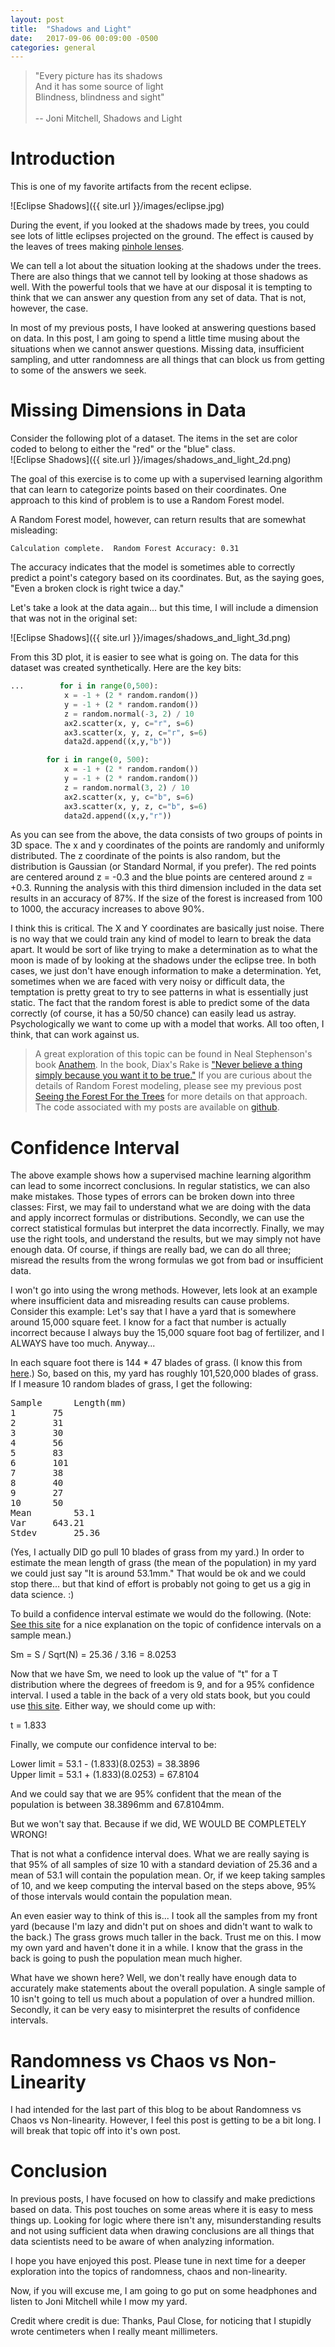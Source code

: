 ```yaml
---
layout: post
title:  "Shadows and Light"
date:   2017-09-06 00:09:00 -0500
categories: general
---
```


> "Every picture has its shadows<br>
> And it has some source of light<br>
> Blindness, blindness and sight"<br><br>
> -- Joni Mitchell, Shadows and Light<br>


# Introduction

This is one of my favorite artifacts from the recent eclipse.  

![Eclipse Shadows]({{ site.url }}/images/eclipse.jpg)

During the event, if you looked at the shadows made by trees, you could see lots of little eclipses projected on the ground.  The effect is caused by the leaves of trees making [pinhole lenses](http://eclipse.illinois.edu/2017eclipse.html).

We can tell a lot about the situation looking at the shadows under the trees.  There are also things that we cannot tell by looking at those shadows as well.  With the powerful tools that we have at our disposal it is tempting to think that we can answer any question from any set of data.  That is not, however, the case.

In most of my previous posts, I have looked at answering questions based on data.  In this post, I am going to spend a little time musing about the situations when we cannot answer questions.  Missing data, insufficient sampling, and utter randomness are all things that can block us from getting to some of the answers we seek.

# Missing Dimensions in Data

Consider the following plot of a dataset.  The items in the set are color coded to belong to either the "red" or the "blue" class.  
![Eclipse Shadows]({{ site.url }}/images/shadows_and_light_2d.png)

The goal of this exercise is to come up with a supervised learning algorithm that can learn to categorize points based on their coordinates.  One approach to this kind of problem is to use a Random Forest model. 

A Random Forest model, however, can return results that are somewhat misleading:

```
Calculation complete.  Random Forest Accuracy: 0.31
```

The accuracy indicates that the model is sometimes able to correctly predict a point's category based on its coordinates.  But, as the saying goes, "Even a broken clock is right twice a day."

Let's take a look at the data again...  but this time, I will include a dimension that was not in the original set:

![Eclipse Shadows]({{ site.url }}/images/shadows_and_light_3d.png)

From this 3D plot, it is easier to see what is going on.  The data for this dataset was created synthetically.  Here are the key bits:

```python
...        for i in range(0,500):
            x = -1 + (2 * random.random())
            y = -1 + (2 * random.random())
            z = random.normal(-3, 2) / 10
            ax2.scatter(x, y, c="r", s=6)
            ax3.scatter(x, y, z, c="r", s=6)
            data2d.append((x,y,"b"))

        for i in range(0, 500):
            x = -1 + (2 * random.random())
            y = -1 + (2 * random.random())
            z = random.normal(3, 2) / 10
            ax2.scatter(x, y, c="b", s=6)
            ax3.scatter(x, y, z, c="b", s=6)
            data2d.append((x,y,"r"))
```

As you can see from the above, the data consists of two groups of points in 3D space.  The x and y coordinates of the points are randomly and uniformly distributed.  The z coordinate of the points is also random, but the distribution is Gaussian (or Standard Normal, if you prefer).  The red points are centered around z = -0.3 and the blue points are centered around z = +0.3.  Running the analysis with this third dimension included in the data set results in an accuracy of 87%.  If the size of the forest is increased from 100 to 1000, the accuracy increases to above 90%.

I think this is critical.  The X and Y coordinates are basically just noise.  There is no way that we could train any kind of model to learn to break the data apart.  It would be sort of like trying to make a determination as to what the moon is made of by looking at the shadows under the eclipse tree.  In both cases, we just don't have enough information to make a determination.  Yet, sometimes when we are faced with very noisy or difficult data, the temptation is pretty great to try to see patterns in what is essentially just static.  The fact that the random forest is able to predict some of the data correctly (of course, it has a 50/50 chance) can easily lead us astray.  Psychologically we want to come up with a model that works.  All too often, I think, that can work against us.

> A great exploration of this topic can be found in Neal Stephenson's book [Anathem](https://www.amazon.com/Anathem-Neal-Stephenson/dp/006147410X/ref=sr_1_1?ie=UTF8&qid=1504638313&sr=8-1&keywords=anathem).  In the book, Diax's Rake is ["Never believe a thing simply because you want it to be true."](http://anathem.wikia.com/wiki/Diax%27s_Rake)  If you are curious about the details of Random Forest modeling, please see my previous post [Seeing the Forest For the Trees](http://datascience.netlify.com/general/2017/08/15/data_science_15.html) for more details on that approach.  The code associated with my posts are available on [github](https://github.com/fractalbass/shadows_and_light).    
            
# Confidence Interval

The above example shows how a supervised machine learning algorithm can lead to some incorrect conclusions.  In regular statistics, we can also make mistakes.  Those types of errors can be broken down into three classes:  First, we may fail to understand what we are doing with the data and apply incorrect formulas or distributions.  Secondly, we can use the correct statistical formulas but interpret the data incorrectly.  Finally, we may use the right tools, and understand the results, but we may simply not have enough data. Of course, if things are really bad, we can do all three; misread the results from the wrong formulas we got from bad or insufficient data. 

I won't go into using the wrong methods.  However, lets look at an example where insufficient data and misreading results can cause problems. Consider this example:  Let's say that I have a yard that is somewhere around 15,000 square feet.  I know for a fact that number is actually incorrect because I always buy the 15,000 square foot bag of fertilizer, and I ALWAYS have too much.  Anyway...

In each square foot there is 144 * 47 blades of grass.  (I know this from [here](https://prezi.com/roben6fpzshd/blades-of-grass-in-a-football-field/).)  So, based on this, my yard has roughly 101,520,000 blades of grass.  If I measure 10 random blades of grass, I get the following:
<pre>
Sample		Length(mm)1		752		313		304		565		836		1017		388		409		2710		50Mean		53.1Var		643.21
Stdev		25.36
</pre>

(Yes, I actually DID go pull 10 blades of grass from my yard.)  In order to estimate the mean length of grass (the mean of the population) in my yard we could just say "It is around 53.1mm."  That would be ok and we could stop  there...  but that kind of effort is probably not going to get us a gig in data science.  :)  

To build a confidence interval estimate we would do the following. (Note: [See this site](http://onlinestatbook.com/2/estimation/mean.html) for a nice explanation on the topic of confidence intervals on a sample mean.)

Sm = S / Sqrt(N) = 25.36 / 3.16 = 8.0253

Now that we have Sm, we need to look up the value of "t" for a T distribution where the degrees of freedom is 9, and for a 95% confidence interval.  I used a table in the back of a very old stats book, but you could use [this site](http://stattrek.com/online-calculator/t-distribution.aspx).  Either way, we should come up with:

t = 1.833

Finally, we compute our confidence interval to be:

Lower limit = 53.1 - (1.833)(8.0253) = 38.3896  
Upper limit = 53.1 + (1.833)(8.0253) = 67.8104

And we could say that we are 95% confident that the mean of the population is between 38.3896mm and 67.8104mm.

But we won't say that.  Because if we did, WE WOULD BE COMPLETELY WRONG!

That is not what a confidence interval does.  What we are really saying is that 95% of all samples of size 10 with a standard deviation of 25.36 and a mean of 53.1 will contain the population mean.  Or, if we keep taking samples of 10, and we keep computing the interval based on the steps above, 95% of those intervals would contain the population mean.

An even easier way to think of this is...  I took all the samples from my front yard (because I'm lazy and didn't put on shoes and didn't want to walk to the back.)  The grass grows much taller in the back.  Trust me on this.  I mow my own yard and haven't done it in a while.  I know that the grass in the back is going to push the population mean much higher.

What have we shown here?  Well, we don't really have enough data to accurately make statements about the overall population.  A single sample of 10 isn't going to tell us much about a population of over a hundred million.  Secondly, it can be very easy to misinterpret the results of confidence intervals. 

# Randomness vs Chaos vs Non-Linearity

I had intended for the last part of this blog to be about Randomness vs Chaos vs Non-linearity.  However, I feel this post is getting to be a bit long.  I will break that topic off into it's own post.  

# Conclusion

In previous posts, I have focused on how to classify and make predictions based on data.  This post touches on some areas where it is easy to mess things up.  Looking for logic where there isn't any, misunderstanding results and not using sufficient data when drawing conclusions are all things that data scientists need to be aware of when analyzing information.

I hope you have enjoyed this post.  Please tune in next time for a deeper exploration into the topics of randomness, chaos and non-linearity.

Now, if you will excuse me, I am going to go put on some headphones and listen to Joni Mitchell while I mow my yard.

Credit where credit is due:  Thanks, Paul Close, for noticing that I stupidly wrote centimeters when I really meant millimeters.
